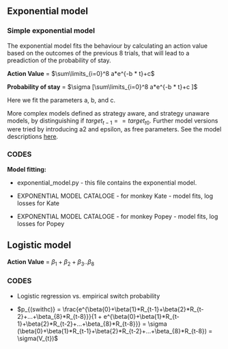 ## Exponential model

### Simple exponential model

The exponential model fits the behaviour by calculating an action value based on the outcomes of the previous 8 trials, that will lead to a preadiction of the probability of stay.   


**Action Value** = $\sum\limits_{i=0}^8 a*e^{-b * t}+c$

**Probability of stay** = $\sigma [\sum\limits_{i=0}^8 a*e^{-b * t}+c ]$

Here we fit the parameters a, b, and c. 

More complex models defined as strategy aware, and strategy unaware models, by distinguishing if $target_{t-1} == target_{t0}$. Further model versions were tried by introducing a2 and epsilon, as free parameters. See the model descriptions <a href="https://www.notion.so/dbad05b926a34dddbd0f5f1d99221de9?v=67a739aab2bf4bf8b427e4a878c4b5e7">here</a>.


### CODES 
**Model fitting:** 

- exponential_model.py - this file contains the exponential model. 

- EXPONENTIAL MODEL CATALOGE - for monkey Kate - model fits, log losses for Kate

- EXPONENTIAL MODEL CATALOGE - for monkey Popey - model fits, log losses for Popey


## Logistic model 
**Action Value** = $\beta_{1} + \beta_{2} + \beta_{3} .. \beta_{8}$

### CODES 

- Logistic regression vs. empirical switch probability

- $p_{(swithc)} = \frac{e^{\beta{0}+\beta{1}*R_{t-1}+\beta{2}*R_{t-2}+...+\beta_{8}*R_{t-8}}}{1 + e^{\beta{0}+\beta{1}*R_{t-1}+\beta{2}*R_{t-2}+...+\beta_{8}*R_{t-8}}} = \sigma (\beta{0}+\beta{1}*R_{t-1}+\beta{2}*R_{t-2}+...+\beta_{8}*R_{t-8})  = \sigma(V_{t})$

